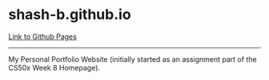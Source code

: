 # shash-b.github.io

[Link to Github Pages](https://shash-b.github.io)

---

My Personal Portfolio Website (initially started as an assignment part of the CS50x Week 8 Homepage).

